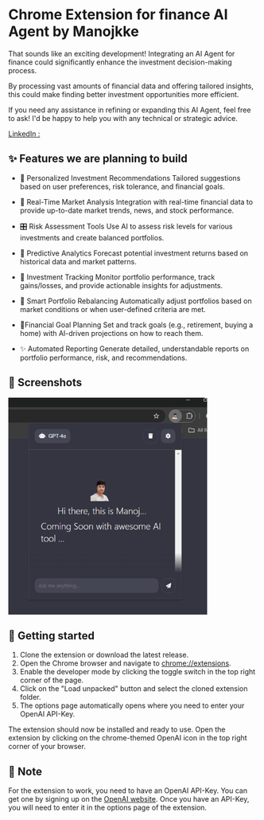 # Chrome Extension for finance AI Agent by Manojkke

That sounds like an exciting development! Integrating an AI Agent for finance could significantly enhance the investment decision-making process. 

By processing vast amounts of financial data and offering tailored insights, this could make finding better investment opportunities more efficient. 

If you need any assistance in refining or expanding this AI Agent, feel free to ask! I'd be happy to help you with any technical or strategic advice.

[LinkedIn : ](https://www.linkedin.com/in/manoj-kumar-kandasamy-05659a46/)


## ✨ Features we are planning to build 

  - 💬 Personalized Investment Recommendations
Tailored suggestions based on user preferences, risk tolerance, and financial goals.

 - 🌄 Real-Time Market Analysis
Integration with real-time financial data to provide up-to-date market trends, news, and stock performance.

 - 🎛️ Risk Assessment Tools
Use AI to assess risk levels for various investments and create balanced portfolios.

  - 💾 Predictive Analytics
Forecast potential investment returns based on historical data and market patterns.

 - 🛟  Investment Tracking
Monitor portfolio performance, track gains/losses, and provide actionable insights for adjustments.
 
 - 🌄  Smart Portfolio Rebalancing
Automatically adjust portfolios based on market conditions or when user-defined criteria are met.

 - 💬Financial Goal Planning
Set and track goals (e.g., retirement, buying a home) with AI-driven projections on how to reach them.

 - ✨ Automated Reporting
Generate detailed, understandable reports on portfolio performance, risk, and recommendations.


## 📸 Screenshots
<div style="display: flex; gap: 20px; justify-content: start; align-items: start;">
    <img src='assets/preview-1.png' width='400' alt='Chat Completion Preview' />
</div>



 
## 🚀 Getting started
    
1. Clone the extension or download the latest release.
2. Open the Chrome browser and navigate to [chrome://extensions](chrome://extensions).
3. Enable the developer mode by clicking the toggle switch in the top right corner of the page.
4. Click on the "Load unpacked" button and select the cloned extension folder.
5. The options page automatically opens where you need to enter your OpenAI API-Key.
    
The extension should now be installed and ready to use. Open the extension by clicking on the chrome-themed OpenAI icon in the top right corner of your browser.

## 🚨 Note

For the extension to work, you need to have an OpenAI API-Key. You can get one by signing up on the [OpenAI website](https://openai.com/). Once you have an API-Key, you will need to enter it in the options page of the extension.
